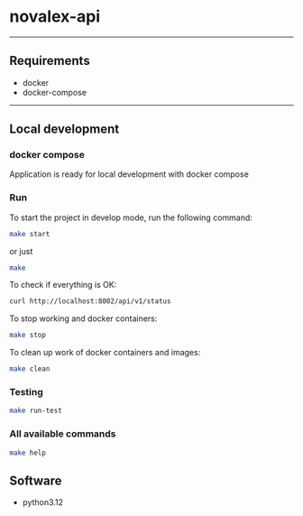 # novalex-api

---
## Requirements

- docker
- docker-compose

---

## Local development
### docker compose
Application is ready for local development with docker compose

### Run

To start the project in develop mode, run the following command:

```bash
make start
```

or just

```bash
make
```

To check if everything is OK:

```bash
curl http://localhost:8002/api/v1/status
```

To stop working and docker containers:

```bash
make stop
```

To clean up work of docker containers and images:

```bash
make clean
```

### Testing

```bash
make run-test
```

### All available commands

```bash
make help
```

## Software

- python3.12
